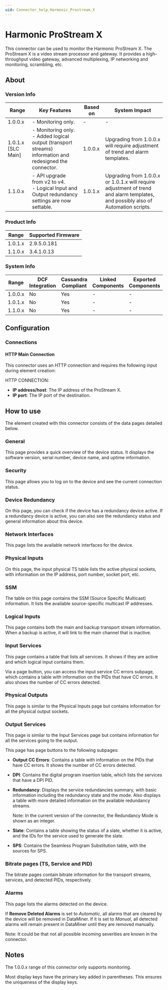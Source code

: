 ```yaml
---
uid: Connector_help_Harmonic_Prostream_X
---
```


# Harmonic ProStream X

This connector can be used to monitor the Harmonic ProStream X. The ProStream X is a video stream processor and gateway. It provides a high-throughput video gateway, advanced multiplexing, IP networking and monitoring, scrambling, etc.

## About

### Version Info

| Range | Key Features | Based on | System Impact |
|--|--|--|--|
| 1.0.0.x | - Monitoring only. | - | - |
| 1.0.1.x [SLC Main] | - Monitoring only. <br>- Added logical output (transport streams) information and redesigned the connector. | 1.0.0.x | Upgrading from 1.0.0.x will require adjustment of trend and alarm templates. |
| 1.1.0.x | - API upgrade from v2 to v4. <br>- Logical Input and Output redundancy settings are now settable. | 1.0.1.x | Upgrading from 1.0.0.x or 1.0.1.x will require adjustment of trend and alarm templates, and possibly also of Automation scripts. |

### Product Info

| Range     | Supported Firmware     |
|-----------|------------------------|
| 1.0.1.x   | 2.9.5.0.181            |
| 1.1.0.x   | 3.4.1.0.13             |

### System Info

| Range     | DCF Integration     | Cassandra Compliant     | Linked Components     | Exported Components     |
|-----------|---------------------|-------------------------|-----------------------|-------------------------|
| 1.0.0.x   | No                  | Yes                     | -                     | -                       |
| 1.0.1.x   | No                  | Yes                     | -                     | -                       |
| 1.1.0.x   | No                  | Yes                     | -                     | -                       |

## Configuration

### Connections

#### HTTP Main Connection

This connector uses an HTTP connection and requires the following input during element creation:

HTTP CONNECTION:

- **IP address/host**: The IP address of the ProStream X.
- **IP port**: The IP port of the destination.

## How to use

The element created with this connector consists of the data pages detailed below.

### General

This page provides a quick overview of the device status. It displays the software version, serial number, device name, and uptime information.

### Security

This page allows you to log on to the device and see the current connection status.

### Device Redundancy

On this page, you can check if the device has a redundancy device active. If a redundancy device is active, you can also see the redundancy status and general information about this device.

### Network Interfaces

This page lists the available network interfaces for the device.

### Physical Inputs

On this page, the input physical TS table lists the active physical sockets, with information on the IP address, port number, socket port, etc.

### SSM

The table on this page contains the SSM (Source Specific Multicast) information. It lists the available source-specific multicast IP addresses.

### Logical Inputs

This page contains both the main and backup transport stream information. When a backup is active, it will link to the main channel that is inactive.

### Input Services

This page contains a table that lists all services. It shows if they are active and which logical input contains them.

Via a page button, you can access the input service CC errors subpage, which contains a table with information on the PIDs that have CC errors. It also shows the number of CC errors detected.

### Physical Outputs

This page is similar to the Physical Inputs page but contains information for all the physical output sockets.

### Output Services

This page is similar to the Input Services page but contains information for all the services going to the output.

This page has page buttons to the following subpages:

- **Output CC Errors**: Contains a table with information on the PIDs that have CC errors. It shows the number of CC errors detected.

- **DPI**: Contains the digital program insertion table, which lists the services that have a DPI PID.

- **Redundancy**: Displays the service redundancies summary, with basic information including the redundancy state and the mode. Also displays a table with more detailed information on the available redundancy streams.

  Note: In the current version of the connector, the Redundancy Mode is shown as an integer.

- **Slate**: Contains a table showing the status of a slate, whether it is active, and the IDs for the service used to generate the slate.

- **SPS**: Contains the Seamless Program Substitution table, with the sources for SPS.

### Bitrate pages (TS, Service and PID)

The bitrate pages contain bitrate information for the transport streams, services, and detected PIDs, respectively.

### Alarms

This page lists the alarms detected on the device.

If **Remove Deleted Alarms** is set to *Automatic*, all alarms that are cleared by the device will be removed in DataMiner. If it is set to *Manual*, all detected alarms will remain present in DataMiner until they are removed manually.

Note: It could be that not all possible incoming severities are known in the connector.

## Notes

The 1.0.0.x range of this connector only supports monitoring.

Most display keys have the primary key added in parentheses. This ensures the uniqueness of the display keys.
